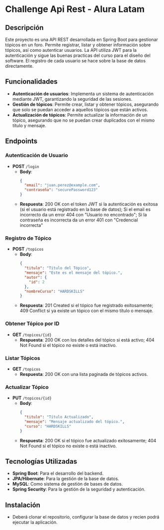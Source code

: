 # Challenge Api Rest - Alura Latam

## Descripción

Este proyecto es una API REST desarrollada en Spring Boot para gestionar tópicos en un foro. Permite registrar, listar y obtener información sobre tópicos, así como autenticar usuarios. La API utiliza JWT para la autenticación y sigue las buenas practicas del curso para el diseño del software. El registro de cada usuario se hace sobre la base de datos directamente.

## Funcionalidades

- **Autenticación de usuarios**: Implementa un sistema de autenticación mediante JWT, garantizando la seguridad de las sesiones.
- **Gestión de tópicos**: Permite crear, listar y obtener tópicos, asegurando que solo se puedan acceder a aquellos tópicos que están activos.
- **Actualización de tópicos**: Permite actualizar la información de un tópico, asegurando que no se puedan crear duplicados con el mismo título y mensaje.


## Endpoints

### Autenticación de Usuario

- **POST** `/login`
  - **Body**:
    ```json
    {
      "email": "juan.perez@example.com",
      "contraseña": "securePassword123"
    }
    ```
  - **Respuesta**: 200 OK con el token JWT si la autenticación es exitosa (si el usuario está registrado en la base de datos); Si el email es incorrecto da un error 404 con "Usuario no encontrado"; Si la contraseña es incorrecta da un error 401 con "Credencial incorrecta"

### Registro de Tópico

- **POST** `/topicos`
  - **Body**:
    ```json
    {
      "titulo": "Título del Tópico",
      "mensaje": "Este es el mensaje del tópico.",
      "autor": {
        "id": 2
      },
      "nombreCurso": "HARDSKILLS"
    }
    ```
  - **Respuesta**: 201 Created si el tópico fue registrado exitosamente; 409 Conflict si ya existe un tópico con el mismo título o mensaje.

### Obtener Tópico por ID

- **GET** `/topicos/{id}`
  - **Respuesta**: 200 OK con los detalles del tópico si está activo; 404 Not Found si el tópico no existe o está inactivo.

### Listar Tópicos

- **GET** `/topicos`
  - **Respuesta**: 200 OK con una lista paginada de tópicos activos.

### Actualizar Tópico

- **PUT** `/topicos/{id}`
  - **Body**:
    ```json
    {
      "titulo": "Título Actualizado",
      "mensaje": "Mensaje actualizado del tópico.",
      "curso": "HARDSKILLS"
    }
    ```
  - **Respuesta**: 200 OK si el tópico fue actualizado exitosamente; 404 Not Found si el tópico no existe o está inactivo.

## Tecnologías Utilizadas
- **Spring Boot**: Para el desarrollo del backend.
- **JPA/Hibernate**: Para la gestión de la base de datos.
- **MySQL**: Como sistema de gestión de bases de datos.
- **Spring Security**: Para la gestión de la seguridad y autenticación.

## Instalación
- Deberá clonar el repositorio, configurar la base de datos y recien podrá ejecutar la aplicación.
